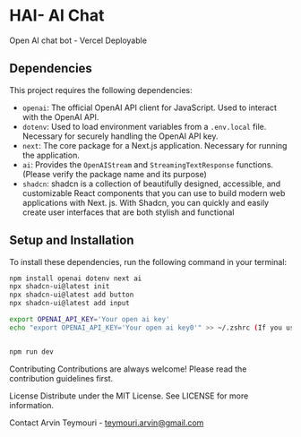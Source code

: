 # HAI- AI Chat

Open AI chat bot - Vercel Deployable

## Dependencies

This project requires the following dependencies:

- `openai`: The official OpenAI API client for JavaScript. Used to interact with the OpenAI API.
- `dotenv`: Used to load environment variables from a `.env.local` file. Necessary for securely handling the OpenAI API key.
- `next`: The core package for a Next.js application. Necessary for running the application.
- `ai`: Provides the `OpenAIStream` and `StreamingTextResponse` functions. (Please verify the package name and its purpose)
- `shadcn`: shadcn is a collection of beautifully designed, accessible, and customizable React components that you can use to build modern web applications with Next. js. With Shadcn, you can quickly and easily create user interfaces that are both stylish and functional

## Setup and Installation

To install these dependencies, run the following command in your terminal:

```bash
npm install openai dotenv next ai
npx shadcn-ui@latest init
npx shadcn-ui@latest add button
npx shadcn-ui@latest add input

export OPENAI_API_KEY='Your open ai key'
echo "export OPENAI_API_KEY='Your open ai key0'" >> ~/.zshrc (If you use zshrc for your profile)


npm run dev


```

Contributing
Contributions are always welcome! Please read the contribution guidelines first.

License
Distribute under the MIT License. See LICENSE for more information.

Contact
Arvin Teymouri - teymouri.arvin@gmail.com
